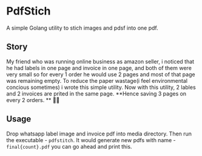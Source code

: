 # PdfStich
A simple Golang utility to stich images and pdsf into one pdf.

## Story
My friend who was running online business as amazon seller, i noticed that he had labels in one page and invoice in one page, and both of them were very small so for every 1 order he would use 2 pages and most of that page was remaining empty. To reduce the paper wastage(i feel environmental concious sometimes) i wrote this simple utility. Now with this utility, 2 lables and 2 invoices are prited in the same page. **Hence saving 3 pages on every 2 orders. ** 🥳🥳

## Usage
Drop whatsapp label image and invoice pdf into media directory. 
Then run the executable - `pdfstitch`.
It would generate new pdfs with name - `final{count}.pdf` you can go ahead and print this. 
 

